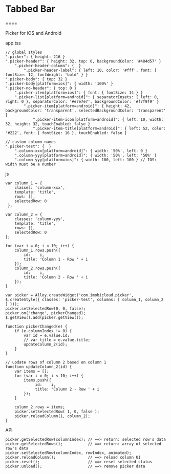 # Tabbed Bar
====

Picker for iOS and Android

app.tss

	// global styles
    ".picker": { height: 216 }
	".picker-header": { height: 32, top: 0, backgroundColor: '#484d57' }
		".picker-header-column": {  }
			".picker-header-label": { left: 10, color: '#fff', font: { fontSize: 12, fontWeight: 'bold' } }
	".picker-body": { top: 32 }
	".picker-body[platform=ios]": { width: '100%' }
	".picker-no-header": { top: 0 }	
		".picker-item[platform=ios]": { font: { fontSize: 14 } }
		".picker-list[platform=android]": { separatorInsets: { left: 0, right: 0 }, separatorColor: '#e7e7e7', backgroundColor: '#f7f9f9' }
			".picker-item[platform=android]": { height: 42, backgroundColor: 'transparent', selectedBackgroundColor: 'transparent' }	
				".picker-item-icon[platform=android]": { left: 10, width: 32, height: 32, touchEnabled: false }
				".picker-item-title[platform=android]": { left: 52, color: '#222', font: { fontSize: 16 }, touchEnabled: false }
	
    // custom column names
    ".picker-test": {  }
		".column-xxx[platform=android]": { width: '50%', left: 0 }
		".column-yyy[platform=android]": { width: '50%', left: '50%' }
		".column-yyy[platform=ios]": { width: 100, left: 100 } // IOS: width must be a number

js 

	var column_1 = {
 		classes: 'column-xxx',
 		template: 'title',
 		rows: [],
 		selectedRow: 0
	 };
	 
	var column_2 = {
 		classes: 'column-yyy',
 		template: 'title',
 		rows: [],
 		selectedRow: 0
 	};
	
	for (var i = 0; i < 10; i++) {
		column_1.rows.push({
			id:    i,
			title: 'Column 1 - Row ' + i
		});
		column_2.rows.push({
			id:    i,
			title: 'Column 2 - Row ' + i
		});
	}
	
	var picker = Alloy.createWidget('com.imobicloud.picker', $.createStyle({ classes: 'picker-test', columns: [ column_1, column_2 ] }));
	picker.setSelectedRow(0, 0, false);
	picker.on('change', pickerChanged);
	$.getView().add(picker.getView());
	
	function pickerChanged(e) {
		if (e.columnIndex != 0) {
			var id = e.value.id;
			// var title = e.value.title;
			updateColumn_2(id);
		}
	}
	
	// update rows of column 2 based on column 1
	function updateColumn_2(id) {
		var items = [];
		for (var i = 0; i < 10; i++) {
			items.push({
				 id:    i,
				 title: 'Column 2 - Row ' + i
			});
		}
		
		column_2.rows = items;
		picker.setSelectedRow( 1, 0, false );
		picker.reloadColumn(1, column_2);
	}
	
API

	picker.getSelectedRow(columnIndex); // ==> return: selected row's data
	picker.getSelectedRows();			// ==> return: array of selected row's data 
	picker.setSelectedRow(columnIndex, rowIndex, animated);
	picker.reloadColumn();				// ==> reload column UI
	picker.reset();						// ==> reset selected status
	picker.unload();					// ==> remove picker data
